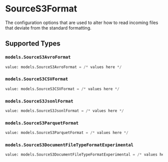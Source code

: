 # SourceS3Format

The configuration options that are used to alter how to read incoming files that deviate from the standard formatting.


## Supported Types

### `models.SourceS3AvroFormat`

```python
value: models.SourceS3AvroFormat = /* values here */
```

### `models.SourceS3CSVFormat`

```python
value: models.SourceS3CSVFormat = /* values here */
```

### `models.SourceS3JsonlFormat`

```python
value: models.SourceS3JsonlFormat = /* values here */
```

### `models.SourceS3ParquetFormat`

```python
value: models.SourceS3ParquetFormat = /* values here */
```

### `models.SourceS3DocumentFileTypeFormatExperimental`

```python
value: models.SourceS3DocumentFileTypeFormatExperimental = /* values here */
```

